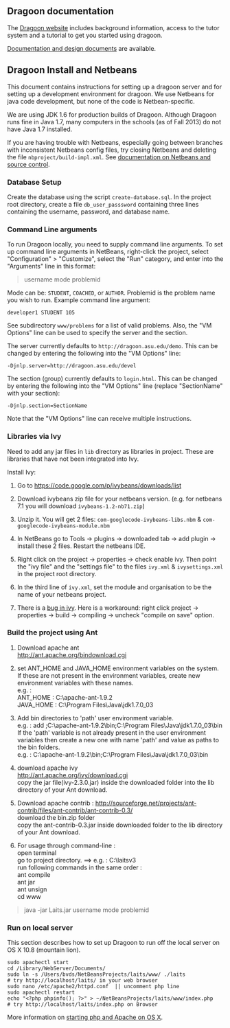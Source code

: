 ## Dragoon documentation ##

The [Dragoon website](http://dragoon.asu.edu) includes
background information, access to the tutor system and a
tutorial to get you started using dragoon.

[Documentation and design documents](documentation/README.md) are
available.

## Dragoon Install and Netbeans ##

This document contains instructions for setting up a dragoon server and for
setting up a development environment for dragoon.  We use
Netbeans for java code development, but none of the code
is Netbean-specific.

We are using JDK 1.6 for production builds of Dragoon.
Although Dragoon runs fine in Java 1.7, many computers in the
schools (as of Fall 2013) do not have Java 1.7 installed.

If you are having trouble with Netbeans, especially going between
branches with inconsistent Netbeans config files, try closing
Netbeans and deleting the file `nbproject/build-impl.xml`.
See [documentation on Netbeans and source 
control](https://netbeans.org/kb/docs/java/import-eclipse.html#versioning).

### Database Setup ###

Create the database using the script `create-database.sql`.
In the project root directory, create a file `db_user_passsword`
containing three lines containing the username, password, and 
database name.


### Command Line arguments ###

To run Dragoon locally, you need to supply command line arguments.
To set up command line arguments in NetBeans, right-click the project, select
"Configuration" > "Customize", select the "Run" category, and enter
into the "Arguments" line in this format:

>username mode problemid

Mode can be:  `STUDENT`, `COACHED`, or `AUTHOR`.  Problemid
is the problem name you wish to run.  Example command line argument:

    developer1 STUDENT 105

See subdirectory `www/problems` for a list of valid problems.
Also, the "VM Options" line can be used to specify
the server and the section.

The server currently defaults to `http://dragoon.asu.edu/demo`. This can be 
changed by entering the following into the "VM Options" line:

    -Djnlp.server=http://dragoon.asu.edu/devel

The section (group) currently defaults to `login.html`. This can be 
changed by entering the following into the "VM Options" line (replace
"SectionName" with your section):

    -Djnlp.section=SectionName

Note that the "VM Options" line can receive multiple instructions.


### Libraries via Ivy ###

Need to add any jar files in `lib` directory as libraries in project.
These are libraries that have not been integrated into Ivy.

Install Ivy:

1. Go to https://code.google.com/p/ivybeans/downloads/list

2. Download ivybeans zip file for your netbeans version.  (e.g. for
netbeans 7.1 you will download `ivybeans-1.2-nb71.zip`)

3. Unzip it. You will get 2 files: `com-googlecode-ivybeans-libs.nbm` &
`com-googlecode-ivybeans-module.nbm`

4. In NetBeans go to Tools -> plugins -> downloaded tab -> add plugin ->
 install these 2 files.  Restart the netbeans IDE.  

5. Right click on the project -> properties -> check enable ivy. Then
 point the "ivy file" and the "settings file" to the files `ivy.xml` &
 `ivysettings.xml` in the project root directory.

6. In the third line of `ivy.xml`, set the module and organisation to be
the name of your netbeans project.

7. There is a [bug in ivy](https://code.google.com/p/ivybeans/issues/detail?id=58). Here is a
workaround: right click project -> properties -> build -> compiling ->
uncheck "compile on save" option.


### Build the project using Ant ###

1.   Download apache ant  
	http://ant.apache.org/bindownload.cgi

2.	set ANT\_HOME and JAVA\_HOME environment variables on the system. If these are not present in the environment variables, create new environment variables with these names.  
e.g. :  
ANT_HOME : C:\apache-ant-1.9.2  
JAVA_HOME : C:\Program Files\Java\jdk1.7.0_03

3.	Add bin directories to 'path' user environment variable.  
e.g. : add  ;C:\apache-ant-1.9.2\bin;C:\Program Files\Java\jdk1.7.0_03\bin  
If the 'path' variable is not already present in the user environment variables then create a new one with name 'path' and value as paths to the bin folders.  
e.g. : C:\apache-ant-1.9.2\bin;C:\Program Files\Java\jdk1.7.0_03\bin

4.	download apache ivy  
	http://ant.apache.org/ivy/download.cgi  
copy the jar file(ivy-2.3.0.jar) inside the downloaded folder into the lib directory of your Ant download.

5.	Download apache contrib :  	http://sourceforge.net/projects/ant-contrib/files/ant-contrib/ant-contrib-0.3/  
download the bin.zip folder  
copy the ant-contrib-0.3.jar inside downloaded folder to the lib directory of your Ant download.

6.	For usage through command-line :  
open terminal  
go to project directory. ==> e.g. : C:\laitsv3  
run following commands in the same order :  
ant compile  
ant jar  
ant unsign  
cd www  
>java -jar Laits.jar username mode problemid


### Run on local server ###

This section describes how to set up Dragoon to run off the 
local server on OS X 10.8 (mountain lion).

    sudo apachectl start
    cd /Library/WebServer/Documents/
    sudo ln -s /Users/bvds/NetBeansProjects/laits/www/ ./laits 
    # try http://localhost/laits/ in your web browser
    sudo nano /etc/apache2/httpd.conf  || uncomment php line
    sudo apachectl restart
    echo "<?php phpinfo(); ?>" > ~/NetBeansProjects/laits/www/index.php  
    # try http://localhost/laits/index.php on Browser

More information on [starting php and Apache on OS X](http://coolestguyplanettech.com/downtown/install-and-configure-apache-mysql-php-and-phpmyadmin-osx-108-mountain-lion).
